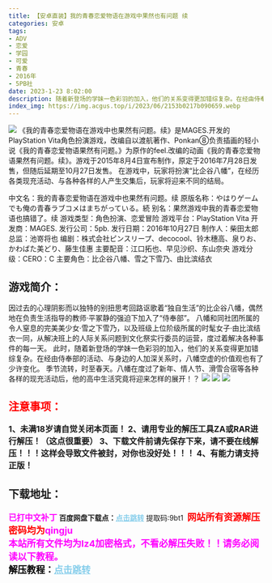 ```yaml
---
title: 【安卓直装】我的青春恋爱物语在游戏中果然也有问题 续
categories: 安卓
tags:
- ADV
- 恋爱
- 学园
- 可爱
- 青春
- 2016年
- 5PB社
date: 2023-1-23 8:02:00
description: 随着新登场的学妹一色彩羽的加入，他们的关系变得更加错综复杂。在经由侍奉部的活动、与身边的人加深关系时，八幡空虚的价值观也有了少许变化。季节流转，时至春天。八幡在度过了新年、情人节、滑雪合宿等各种各样的现充活动后，他的高中生活究竟将迎来怎样的展开！？
index_img: https://img.acgus.top/i/2023/06/2153b0217b090659.webp
---
```

![](https://img.acgus.top/i/2023/06/2153b0217b090659.webp)
《我的青春恋爱物语在游戏中也果然有问题。续》是MAGES.开发的PlayStation Vita角色扮演游戏，改编自以渡航著作、Ponkan⑧负责插画的轻小说《我的青春恋爱物语果然有问题。》为原作的feel.改编的动画《我的青春恋爱物语果然有问题。续》。游戏于2015年8月4日宣布制作，原定于2016年7月28日发售，但随后延期至10月27日发售。
在游戏中，玩家将扮演“比企谷八幡”，在经历各类现充活动、与各种各样的人产生交集后，玩家将迎来不同的结局。

中文名：我的青春恋爱物语在游戏中也果然有问题。续
原版名称：やはりゲームでも俺の青春ラブコメはまちがっている。続
别名：果然游戏中我的青春恋爱物语也搞错了。续
游戏类型：角色扮演、恋爱冒险
游戏平台：PlayStation Vita
开发商：MAGES.
发行公司：5pb.
发行日期：2016年10月27日
制作人：柴田太郎
总监：池嵜将也
编剧：株式会社ピンスリープ、decocool、铃木穗高、泉りお、かわばた美どり、藤生佳惠
主要配音：江口拓也、早见沙织、东山奈央
游戏分级：CERO：C
主要角色：比企谷八幡、雪之下雪乃、由比滨结衣

## 游戏简介：
因过去的心理阴影而以独特的别扭思考回路讴歌着“独自生活”的比企谷八幡，偶然地在负责生活指导的教师·平冢静的强迫下加入了“侍奉部”。
八幡和同社团所属的令人窒息的完美美少女·雪之下雪乃，以及班级上位阶级所属的时髦女子·由比滨结衣一同，从解决班上的人际关系问题到文化祭实行委员的运营，度过着解决各种事件的每一天。
此时，随着新登场的学妹一色彩羽的加入，他们的关系变得更加错综复杂。在经由侍奉部的活动、与身边的人加深关系时，八幡空虚的价值观也有了少许变化。
季节流转，时至春天。八幡在度过了新年、情人节、滑雪合宿等各种各样的现充活动后，他的高中生活究竟将迎来怎样的展开！？
![](https://img.acgus.top/i/2023/06/dfbf828ec8090715.webp)
![](https://img.acgus.top/i/2023/06/902069e299090709.webp)
![](https://img.acgus.top/i/2023/06/dd8cdb7ab1090704.webp)





## <font color=#FF0000 >注意事项：</font>
<font size=3><b>1、未满18岁请自觉关闭本页面！
2、请用专业的解压工具ZA或RAR进行解压！（这点很重要）
3、下载文件前请先保存下来，请不要在线解压！！！这样会导致文件被封，对你也没好处！！！
4、有能力请支持正版！</b></font>

## 下载地址：
<font color=#FF00FF size=3><b>已打中文补丁</b></font>
<b>百度网盘下载点：</b><a href="https://pan.baidu.com/s/1TpS1hlVx-UR0vRK28IsltA?pwd=9bt1" style="color: #87CEEB;"><b>点击跳转</b></a> 提取码:9bt1
<a style="padding: 0" href="https://post.qingju.org/AD/"><img style="max-width:100%" src="https://img.acgus.top/i/2024/07/478f689b8021d8d499ab43d21acf137a.gif" alt=""></a>
<b><font color=#FF0000 size=4>网站所有资源解压密码均为</b></font><b><font color=#FF00FF size=4>qingju</font><font color=#FF0000 ></font></b><br><b><font color=#FF00FF size=4>本站所有文件均为lz4加密格式，不看必解压失败！！请务必阅读以下教程。</b></font><br><b><font color=#000 size=4>解压教程：</b><a href="https://post.qingju.org/tutorial/000/" style="color: #87CEEB;"><b>点击跳转</b></a>
